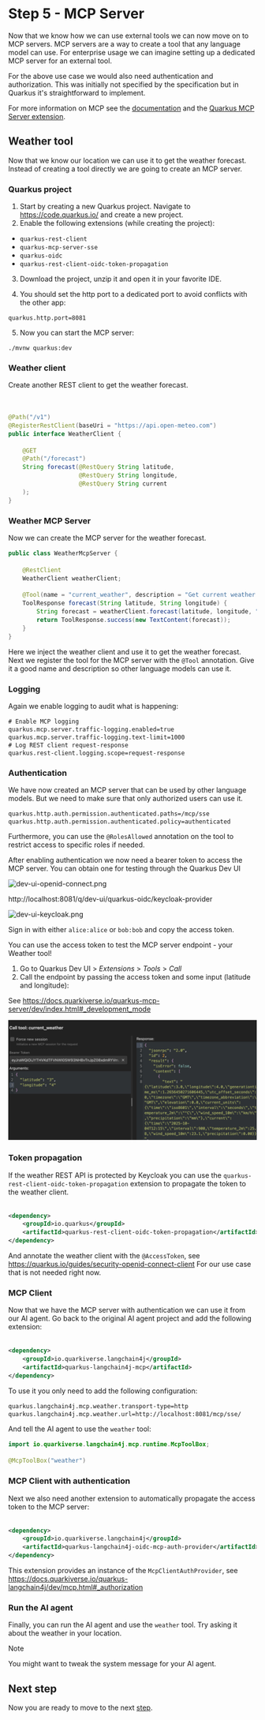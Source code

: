 # Step 5 - MCP Server

Now that we know how we can use external tools we can now move on to MCP servers.
MCP servers are a way to create a tool that any language model can use.
For enterprise usage we can imagine setting up a dedicated MCP server for an external tool.

For the above use case we would also need authentication and authorization. This was initially not specified by the
specification but in Quarkus it's straightforward to implement.

For more information on MCP see the [documentation](https://modelcontextprotocol.io/docs/getting-started/intro) and the [Quarkus MCP Server extension](https://docs.quarkiverse.io/quarkus-mcp-server/dev/index.html).

## Weather tool

Now that we know our location we can use it to get the weather forecast.
Instead of creating a tool directly we are going to create an MCP server.

### Quarkus project

1. Start by creating a new Quarkus project.
Navigate to https://code.quarkus.io/ and create a new project.
2. Enable the following extensions (while creating the project):

- `quarkus-rest-client`
- `quarkus-mcp-server-sse`
- `quarkus-oidc`
- `quarkus-rest-client-oidc-token-propagation`

3. Download the project, unzip it and open it in your favorite IDE.

4. You should set the http port to a dedicated port to avoid conflicts with the other app:

```properties
quarkus.http.port=8081
```

5. Now you can start the MCP server:

```shell
./mvnw quarkus:dev
```

### Weather client

Create another REST client to get the weather forecast.

```java


@Path("/v1")
@RegisterRestClient(baseUri = "https://api.open-meteo.com")
public interface WeatherClient {

    @GET
    @Path("/forecast")
    String forecast(@RestQuery String latitude,
                    @RestQuery String longitude,
                    @RestQuery String current
    );
}
```

### Weather MCP Server

Now we can create the MCP server for the weather forecast.

```java
public class WeatherMcpServer {

    @RestClient
    WeatherClient weatherClient;

    @Tool(name = "current_weather", description = "Get current weather forecast for a location.")
    ToolResponse forecast(String latitude, String longitude) {
        String forecast = weatherClient.forecast(latitude, longitude, "temperature_2m,wind_speed_10m,precipitation");
        return ToolResponse.success(new TextContent(forecast));
    }
}
```

Here we inject the weather client and use it to get the weather forecast.
Next we register the tool for the MCP server with the `@Tool` annotation.
Give it a good name and description so other language models can use it.

### Logging

Again we enable logging to audit what is happening:

```properties
# Enable MCP logging
quarkus.mcp.server.traffic-logging.enabled=true
quarkus.mcp.server.traffic-logging.text-limit=1000
# Log REST client request-response
quarkus.rest-client.logging.scope=request-response
```

### Authentication

We have now created an MCP server that can be used by other language models.
But we need to make sure that only authorized users can use it.

```properties
quarkus.http.auth.permission.authenticated.paths=/mcp/sse
quarkus.http.auth.permission.authenticated.policy=authenticated
```

Furthermore, you can use the `@RolesAllowed` annotation on the tool to restrict access to specific roles if needed.

After enabling authentication we now need a bearer token to access the MCP server.
You can obtain one for testing through the Quarkus Dev UI

![dev-ui-openid-connect.png](./../docs/images/dev-ui-openid-connect.png)

http://localhost:8081/q/dev-ui/quarkus-oidc/keycloak-provider

![dev-ui-keycloak.png](./../docs/images/dev-ui-keycloak-provider.png)

Sign in with either `alice:alice` or `bob:bob` and copy the access token.

You can use the access token to test the MCP server endpoint - your Weather tool!
1. Go to Quarkus Dev UI > _Extensions_ > _Tools_ > _Call_
2. Call the endpoint by passing the access token and some input (latitude and longitude):

See https://docs.quarkiverse.io/quarkus-mcp-server/dev/index.html#_development_mode

![img.png](../docs/images/mcp-server-endpoint.png)

### Token propagation

If the weather REST API is protected by Keycloak you can use the `quarkus-rest-client-oidc-token-propagation` extension
to propagate the token to the weather client.

```xml

<dependency>
    <groupId>io.quarkus</groupId>
    <artifactId>quarkus-rest-client-oidc-token-propagation</artifactId>
</dependency>
```

And annotate the weather client with the `@AccessToken`, see https://quarkus.io/guides/security-openid-connect-client
For our use case that is not needed right now.

### MCP Client

Now that we have the MCP server with authentication we can use it from our AI agent.
Go back to the original AI agent project and add the following extension:

```xml

<dependency>
    <groupId>io.quarkiverse.langchain4j</groupId>
    <artifactId>quarkus-langchain4j-mcp</artifactId>
</dependency>
```

To use it you only need to add the following configuration:

```properties
quarkus.langchain4j.mcp.weather.transport-type=http
quarkus.langchain4j.mcp.weather.url=http://localhost:8081/mcp/sse/
```

And tell the AI agent to use the `weather` tool:

```java
import io.quarkiverse.langchain4j.mcp.runtime.McpToolBox;

@McpToolBox("weather")
```

### MCP Client with authentication

Next we also need another extension to automatically propagate the access token to the MCP server:

```xml

<dependency>
    <groupId>io.quarkiverse.langchain4j</groupId>
    <artifactId>quarkus-langchain4j-oidc-mcp-auth-provider</artifactId>
</dependency>
```

This extension provides an instance of the `McpClientAuthProvider`,
see https://docs.quarkiverse.io/quarkus-langchain4j/dev/mcp.html#_authorization

### Run the AI agent

Finally, you can run the AI agent and use the `weather` tool.
Try asking it about the weather in your location.

> [!NOTE]
> You might want to tweak the system message for your AI agent.

## Next step

Now you are ready to move to the next [step](./../step-06-rag/README.md).
